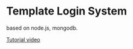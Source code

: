 # Template Login System
  based on node.js, mongodb.
  
  [Tutorial video](https://youtu.be/6FOq4cUdH8k)

